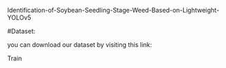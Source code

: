 Identification-of-Soybean-Seedling-Stage-Weed-Based-on-Lightweight-YOLOv5


#Dataset:

you can download our dataset by visiting this link:


Train

